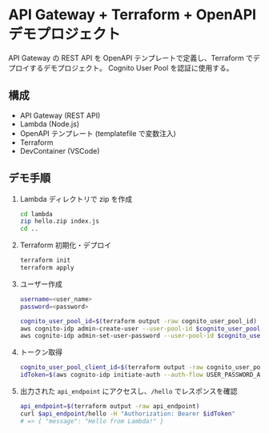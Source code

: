# API Gateway + Terraform + OpenAPI デモプロジェクト

API Gateway の REST API を OpenAPI テンプレートで定義し、Terraform でデプロイするデモプロジェクト。
Cognito User Pool を認証に使用する。

## 構成

- API Gateway (REST API)
- Lambda (Node.js)
- OpenAPI テンプレート (templatefile で変数注入)
- Terraform
- DevContainer (VSCode)

## デモ手順

1. Lambda ディレクトリで zip を作成

   ```sh
   cd lambda
   zip hello.zip index.js
   cd ..
   ```

2. Terraform 初期化・デプロイ

   ```sh
   terraform init
   terraform apply
   ```

3. ユーザー作成

   ```sh
   username=<user_name>
   password=<password>

   cognito_user_pool_id=$(terraform output -raw cognito_user_pool_id)
   aws cognito-idp admin-create-user --user-pool-id $cognito_user_pool_id --username $username
   aws cognito-idp admin-set-user-password --user-pool-id $cognito_user_pool_id --username $username --password $password --permanent
   ```

4. トークン取得

   ```sh
   cognito_user_pool_client_id=$(terraform output -raw cognito_user_pool_client_id)
   idToken=$(aws cognito-idp initiate-auth --auth-flow USER_PASSWORD_AUTH --auth-parameters "USERNAME=$username,PASSWORD=$password" --client-id $cognito_user_pool_client_id | jq -r '.AuthenticationResult.IdToken')
   ```

5. 出力された `api_endpoint` にアクセスし、`/hello` でレスポンスを確認

   ```sh
   api_endpoint=$(terraform output -raw api_endpoint)
   curl $api_endpoint/hello -H "Authorization: Bearer $idToken"
   # => { "message": "Hello from Lambda!" }
   ```
